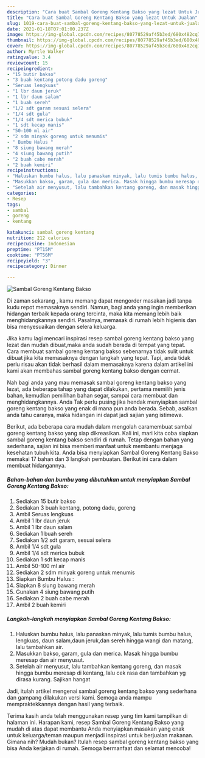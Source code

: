```yaml
---
description: "Cara buat Sambal Goreng Kentang Bakso yang lezat Untuk Jualan"
title: "Cara buat Sambal Goreng Kentang Bakso yang lezat Untuk Jualan"
slug: 1019-cara-buat-sambal-goreng-kentang-bakso-yang-lezat-untuk-jualan
date: 2021-01-18T07:01:00.237Z
image: https://img-global.cpcdn.com/recipes/80778529af45b3ed/680x482cq70/sambal-goreng-kentang-bakso-foto-resep-utama.jpg
thumbnail: https://img-global.cpcdn.com/recipes/80778529af45b3ed/680x482cq70/sambal-goreng-kentang-bakso-foto-resep-utama.jpg
cover: https://img-global.cpcdn.com/recipes/80778529af45b3ed/680x482cq70/sambal-goreng-kentang-bakso-foto-resep-utama.jpg
author: Myrtle Walker
ratingvalue: 3.4
reviewcount: 15
recipeingredient:
- "15 butir bakso"
- "3 buah kentang potong dadu goreng"
- "Seruas lengkuas"
- "1 lbr daun jeruk"
- "1 lbr daun salam"
- "1 buah sereh"
- "1/2 sdt garam sesuai selera"
- "1/4 sdt gula"
- "1/4 sdt merica bubuk"
- "1 sdt kecap manis"
- "50-100 ml air"
- "2 sdm minyak goreng untuk menumis"
- " Bumbu Halus "
- "8 siung bawang merah"
- "4 siung bawang putih"
- "2 buah cabe merah"
- "2 buah kemiri"
recipeinstructions:
- "Haluskan bumbu halus, lalu panaskan minyak, lalu tumis bumbu halus, lengkuas, daun salam,daun jeruk,dan sereh hingga wangi dan matang, lalu tambahkan air."
- "Masukkan bakso, garam, gula dan merica. Masak hingga bumbu meresap dan air menyusut."
- "Setelah air menyusut, lalu tambahkan kentang goreng, dan masak hingga bumbu meresap di kentang, lalu cek rasa dan tambahkan yg dirasa kurang. Sajikan hangat"
categories:
- Resep
tags:
- sambal
- goreng
- kentang

katakunci: sambal goreng kentang 
nutrition: 212 calories
recipecuisine: Indonesian
preptime: "PT15M"
cooktime: "PT56M"
recipeyield: "3"
recipecategory: Dinner

---
```



![Sambal Goreng Kentang Bakso](https://img-global.cpcdn.com/recipes/80778529af45b3ed/680x482cq70/sambal-goreng-kentang-bakso-foto-resep-utama.jpg)

Di zaman  sekarang , kamu memang dapat mengorder masakan jadi tanpa kudu repot memasaknya sendiri. Namun, bagi anda yang ingin memberikan hidangan terbaik kepada orang tercinta, maka kita memang lebih baik menghidangkannya sendiri. Pasalnya, memasak di rumah lebih higienis dan bisa menyesuaikan dengan selera keluarga.

Jika kamu lagi mencari inspirasi resep sambal goreng kentang bakso yang lezat dan mudah dibuat,maka anda sudah berada di tempat yang tepat. Cara membuat sambal goreng kentang bakso  sebenarnya tidak sulit untuk dibuat jika kita memasaknya dengan langkah yang tepat. Tapi, anda tidak perlu risau akan tidak berhasil dalam memasaknya 
karena dalam artikel ini kami akan membahas sambal goreng kentang bakso dengan cermat.  



Nah bagi anda yang mau memasak sambal goreng kentang bakso yang lezat, ada beberapa tahap yang dapat dilakukan, pertama memilih jenis bahan, kemudian pemilihan bahan segar, sampai cara membuat dan menghidangkannya. Anda Tak perlu pusing jika hendak menyiapkan sambal goreng kentang bakso yang enak di mana pun anda berada. Sebab, asalkan anda  tahu caranya, maka hidangan ini dapat jadi sajian yang istimewa.

Berikut, ada beberapa cara mudah dalam mengolah caramembuat sambal goreng kentang bakso yang siap dikreasikan. Kali ini, mari kita coba siapkan sambal goreng kentang bakso sendiri di rumah. Tetap dengan bahan yang sederhana, sajian ini bisa memberi manfaat untuk membantu menjaga kesehatan tubuh kita. Anda bisa menyiapkan Sambal Goreng Kentang Bakso memakai 17 bahan dan 3 langkah pembuatan. Berikut ini cara dalam membuat hidangannya.

<!--inarticleads1-->

##### Bahan-bahan dan bumbu yang dibutuhkan untuk menyiapkan Sambal Goreng Kentang Bakso:

1. Sediakan 15 butir bakso
1. Sediakan 3 buah kentang, potong dadu, goreng
1. Ambil Seruas lengkuas
1. Ambil 1 lbr daun jeruk
1. Ambil 1 lbr daun salam
1. Sediakan 1 buah sereh
1. Sediakan 1/2 sdt garam, sesuai selera
1. Ambil 1/4 sdt gula
1. Ambil 1/4 sdt merica bubuk
1. Sediakan 1 sdt kecap manis
1. Ambil 50-100 ml air
1. Sediakan 2 sdm minyak goreng untuk menumis
1. Siapkan  Bumbu Halus :
1. Siapkan 8 siung bawang merah
1. Gunakan 4 siung bawang putih
1. Sediakan 2 buah cabe merah
1. Ambil 2 buah kemiri




<!--inarticleads2-->

##### Langkah-langkah menyiapkan Sambal Goreng Kentang Bakso:

1. Haluskan bumbu halus, lalu panaskan minyak, lalu tumis bumbu halus, lengkuas, daun salam,daun jeruk,dan sereh hingga wangi dan matang, lalu tambahkan air.
1. Masukkan bakso, garam, gula dan merica. Masak hingga bumbu meresap dan air menyusut.
1. Setelah air menyusut, lalu tambahkan kentang goreng, dan masak hingga bumbu meresap di kentang, lalu cek rasa dan tambahkan yg dirasa kurang. Sajikan hangat




Jadi, itulah artikel mengenai  sambal goreng kentang bakso  yang sederhana dan gampang dilakukan versi kami. Semoga anda mampu mempraktekkannya dengan hasil yang terbaik. 

Terima kasih anda telah menggunakan resep yang tim kami tampilkan di halaman ini. Harapan kami, resep  Sambal Goreng Kentang Bakso yang mudah di atas dapat membantu Anda menyiapkan masakan yang enak untuk keluarga/teman maupun menjadi inspirasi untuk berjualan makanan. Gimana nih? Mudah bukan? Itulah resep sambal goreng kentang bakso yang bisa Anda kerjakan di rumah. Semoga bermanfaat dan selamat mencoba!

